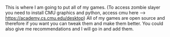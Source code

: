 This is where I am going to put all of my games. (To access zombie slayer you need to install CMU graphics and python, access cmu here --> https://academy.cs.cmu.edu/desktop)
All of my games are open source and therefore if you want you can tweak them and make them better. You could also give me recommendations and I will go in and add them.

